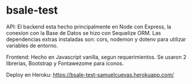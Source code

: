 # bsale-test


API: El backend esta hecho principalmente en Node con Express, la conexion con la Base de Datos se hizo con Sequelize ORM.
Las dependencias extras instaladas son:
cors, nodemon y dotenv para utilizar variables de entorno.


Frontend: Hecho en Javascript vanilla, segun requerimientos.
Se usaron 2 librerias, Bootstrap y Fontawezome para iconos.

Deploy en Heroku: https://bsale-test-samuelcuevas.herokuapp.com/
